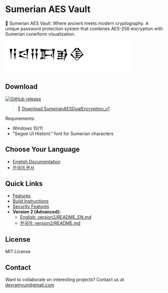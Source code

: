 # Sumerian AES Vault

🏺 Sumerian AES Vault: Where ancient meets modern cryptography. A unique password protection system that combines AES-256 encryption with Sumerian cuneiform visualization.

![Sumerian Text Example](docs/screenshots/sumerian_text.png)

## Download

[![GitHub release](https://img.shields.io/github/v/release/southglory/sumerian-aes-vault?style=for-the-badge)](https://github.com/southglory/sumerian-aes-vault/releases/latest)

> 🚀 [Download SumerianAESDualEncryption_v1](https://github.com/southglory/sumerian-aes-vault/releases/tag/SumerianAESDualEncryption_v1)

Requirements:

- Windows 10/11
- "Segoe UI Historic" font for Sumerian characters

## Choose Your Language

- [English Documentation](docs/README_EN.md)
- [한국어 문서](docs/README_KO.md)

## Quick Links

- [Features](docs/README_EN.md#key-features)
- [Build Instructions](docs/README_EN.md#build-instructions)
- [Security Features](docs/README_EN.md#security-features)
- **Version 2 (Advanced):**
  - [English: version2/README_EN.md](version2/README_EN.md)
  - [한국어: version2/README.md](version2/README.md)

## License

MIT License

## Contact

Want to collaborate on interesting projects? Contact us at <devramyun@gmail.com>
